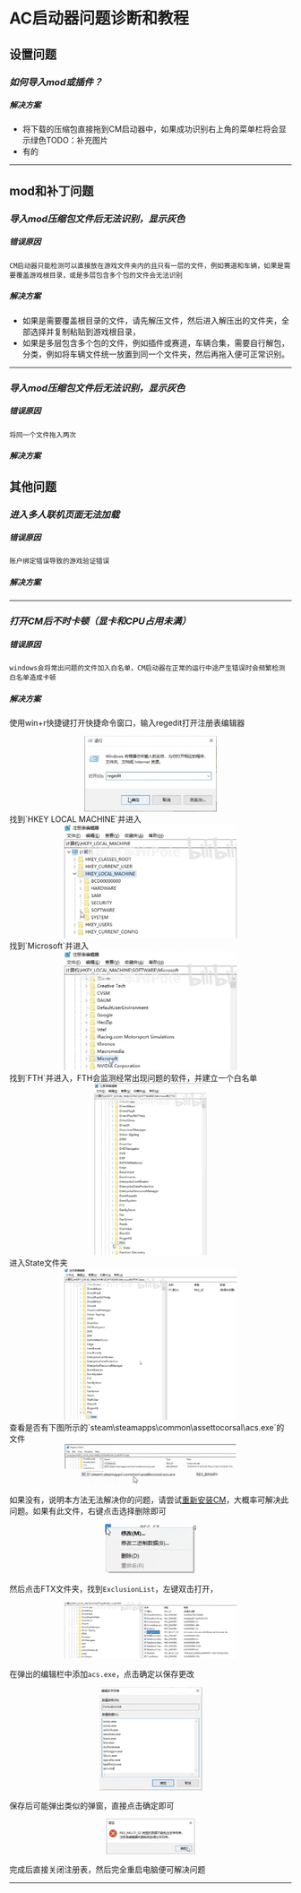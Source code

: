 # AC启动器问题诊断和教程

## 设置问题

### *如何导入mod或插件？*

##### 解决方案

- 将下载的压缩包直接拖到CM启动器中，如果成功识别右上角的菜单栏将会显示绿色TODO：补充图片
- 有的

------

## mod和补丁问题

### *导入mod压缩包文件后无法识别，显示灰色*

##### 错误原因

`CM启动器只能检测可以直接放在游戏文件夹内的且只有一层的文件，例如赛道和车辆，如果是需要覆盖游戏根目录，或是多层包含多个包的文件会无法识别`

##### 解决方案

- 如果是需要覆盖根目录的文件，请先解压文件，然后进入解压出的文件夹，全部选择并复制粘贴到游戏根目录，
- 如果是多层包含多个包的文件，例如插件或赛道，车辆合集，需要自行解包，分类，例如将车辆文件统一放置到同一个文件夹，然后再拖入便可正常识别。

------

### *导入mod压缩包文件后无法识别，显示灰色*

##### 错误原因

`将同一个文件拖入两次`

##### 解决方案


## 其他问题

### *进入多人联机页面无法加载*

##### 错误原因

`账户绑定错误导致的游戏验证错误`

##### 解决方案

------

### *打开CM后不时卡顿（显卡和CPU占用未满）*

##### 错误原因

`windows会将常出问题的文件加入白名单，CM启动器在正常的运行中途产生错误时会频繁检测白名单造成卡顿`

##### 解决方案

使用win+r快捷键打开快捷命令窗口，输入regedit打开注册表编辑器
<div align=center> <img src="../imgs/cm/regedit_cm_01.png" alt="regedit_cm_01" align=center; style="zoom:30%;" /> </div>
找到`HKEY LOCAL MACHINE`并进入
<div align=center> <img src="../imgs/cm/regedit_cm_02.png" alt="regedit_cm_02" align=center; style="zoom:30%;" /> </div>
找到`Microsoft`并进入
<div align=center> <img src="../imgs/cm/regedit_cm_03.png" alt="regedit_cm_03" align=center; style="zoom:30%;" /> </div>
找到`FTH`并进入，FTH会监测经常出现问题的软件，并建立一个白名单
<div align=center> <img src="../imgs/cm/regedit_cm_04.png" alt="regedit_cm_04" align=center; style="zoom:30%;" /> </div>
进入State文件夹
<div align=center> <img src="../imgs/cm/regedit_cm_05.png" alt="regedit_cm_05" align=center; style="zoom:30%;" /> </div>
查看是否有下图所示的`steam\steamapps\common\assettocorsal\acs.exe`的文件
<div align=center> <img src="../imgs/cm/regedit_cm_06.png" alt="regedit_cm_06" align=center; style="zoom:30%;" /> </div>

<div align=center> <img src="../imgs/cm/regedit_cm_07.png" alt="regedit_cm_07" align=center; style="zoom:30%;" /> </div>

如果没有，说明本方法无法解决你的问题，请尝试[重新安装CM]()，大概率可解决此问题。如果有此文件，右键点击选择删除即可

<div align=center> <img src="../imgs/cm/regedit_cm_08.png" alt="regedit_cm_08" align=center; style="zoom:30%;" /> </div>

然后点击FTX文件夹，找到`ExclusionList`，左键双击打开，

<div align=center> <img src="../imgs/cm/regedit_cm_09.png" alt="regedit_cm_09" align=center; style="zoom:30%;" /> </div>

在弹出的编辑栏中添加`acs.exe`，点击确定以保存更改

<div align=center> <img src="../imgs/cm/regedit_cm_10.png" alt="regedit_cm_10" align=center; style="zoom:30%;" /> </div>

保存后可能弹出类似的弹窗，直接点击确定即可

<div align=center> <img src="../imgs/cm/regedit_cm_11.png" alt="regedit_cm_11" align=center; style="zoom:30%;" /> </div>

完成后直接关闭注册表，然后完全重启电脑便可解决问题

------

